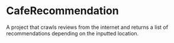 # CafeRecommendation
A project that crawls reviews from the internet and returns a list of recommendations depending on the inputted location.
